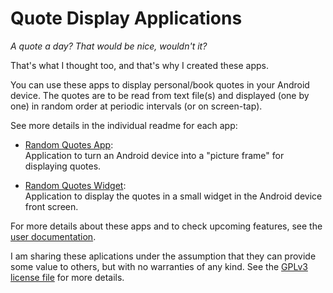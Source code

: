 Quote Display Applications
==========================

_A quote a day? That would be nice, wouldn't it?_

That's what I thought too, and that's why I created these apps. 

You can use these apps to display personal/book quotes in your Android 
device. The quotes are to be read from text file(s) and displayed 
(one by one) in random order at periodic intervals (or on screen-tap). 

See more details in the individual readme for each app:

* [Random Quotes App](android_gradle/RandomQuotes/RandomQuotesApp):  
    Application to turn an Android device into a "picture frame" for 
    displaying quotes.

* [Random Quotes Widget](android_gradle/RandomQuotes/RandomQuotesWidget):  
    Application to display the quotes in a small widget in the Android 
    device front screen.

For more details about these apps and to check upcoming features, see 
the [user documentation](documentation/user_functional_specification.md).  

I am sharing these aplications under the assumption that they can provide 
some value to others, but with no warranties of any kind. See the 
[GPLv3 license file](license.md) for more details. 
